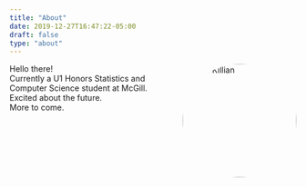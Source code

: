 ```yaml
---
title: "About"
date: 2019-12-27T16:47:22-05:00
draft: false
type: "about"
---
```



<img src='/images/cole.jpg' title="Cole Killian" style="float: right; border-radius: 50%" width="200px"/>

Hello there!
<br>
Currently a U1 Honors Statistics and Computer Science student at McGill.
<br>
Excited about the future. 
<br>
More to come.
